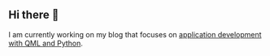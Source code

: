 ## Hi there 👋

I am currently working on my blog that focuses on [application development with
QML and Python](https://quitemeticulouslogic.com/).
